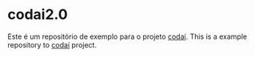 # codai2.0

Este é um repositório de exemplo para o projeto [codaí](https://codai.growdev.com.br/).
This is a example repository to [codaí](https://codai.growdev.com.br/) project.
